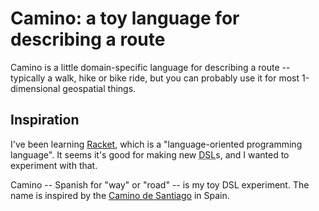 # Camino: a toy language for describing a route

Camino is a little domain-specific language for describing a route --
typically a walk, hike or bike ride, but you can probably use it for
most 1-dimensional geospatial things.

## Inspiration

I've been learning [Racket](https://racket-lang.org/#easy-dsls), which
is a "language-oriented programming language". It seems it's good for
making new <abbr title="domain-specific language">DSL</abbr>s, and I
wanted to experiment with that.

Camino -- Spanish for "way" or "road" -- is my toy DSL experiment. The
name is inspired by the [Camino de
Santiago](https://en.wikipedia.org/wiki/Camino_de_Santiago) in Spain.

